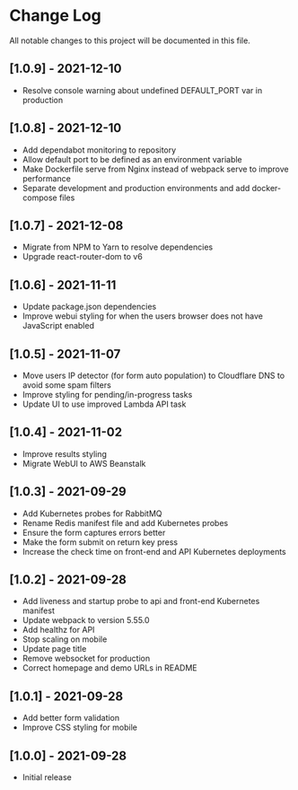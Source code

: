 # Change Log

All notable changes to this project will be documented in this file.

## [1.0.9] - 2021-12-10

- Resolve console warning about undefined DEFAULT_PORT var in production

## [1.0.8] - 2021-12-10

- Add dependabot monitoring to repository
- Allow default port to be defined as an environment variable
- Make Dockerfile serve from Nginx instead of webpack serve to improve performance
- Separate development and production environments and add docker-compose files

## [1.0.7] - 2021-12-08

- Migrate from NPM to Yarn to resolve dependencies
- Upgrade react-router-dom to v6

## [1.0.6] - 2021-11-11

- Update package.json dependencies
- Improve webui styling for when the users browser does not have JavaScript enabled

## [1.0.5] - 2021-11-07

- Move users IP detector (for form auto population) to Cloudflare DNS to avoid some spam filters
- Improve styling for pending/in-progress tasks
- Update UI to use improved Lambda API task

## [1.0.4] - 2021-11-02

- Improve results styling
- Migrate WebUI to AWS Beanstalk

## [1.0.3] - 2021-09-29

- Add Kubernetes probes for RabbitMQ
- Rename Redis manifest file and add Kubernetes probes
- Ensure the form captures errors better
- Make the form submit on return key press
- Increase the check time on front-end and API Kubernetes deployments

## [1.0.2] - 2021-09-28

- Add liveness and startup probe to api and front-end Kubernetes manifest
- Update webpack to version 5.55.0
- Add healthz for API
- Stop scaling on mobile
- Update page title
- Remove websocket for production
- Correct homepage and demo URLs in README

## [1.0.1] - 2021-09-28

- Add better form validation
- Improve CSS styling for mobile

## [1.0.0] - 2021-09-28

- Initial release

